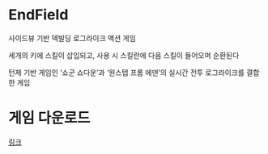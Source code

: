# EndField
사이드뷰 기반 덱빌딩 로그라이크 액션 게임

세개의 키에 스킬이 삽입되고, 사용 시 스킬란에 다음 스킬이 들어오며 순환된다

턴제 기반 게임인 ‘쇼군 쇼다운’과  ‘원스텝 프롬 에덴’의 실시간 전투 로그라이크를 결합한 게임

# 게임 다운로드
[링크](https://drive.google.com/file/d/1S038CQQzJJX8MdqeEewKgmNwGNvpJyp9/view?usp=sharing)
